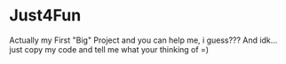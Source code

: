 # Just4Fun
Actually my First "Big" Project and you can help me, i guess???
And idk... just copy my code and tell me what your thinking of =)
